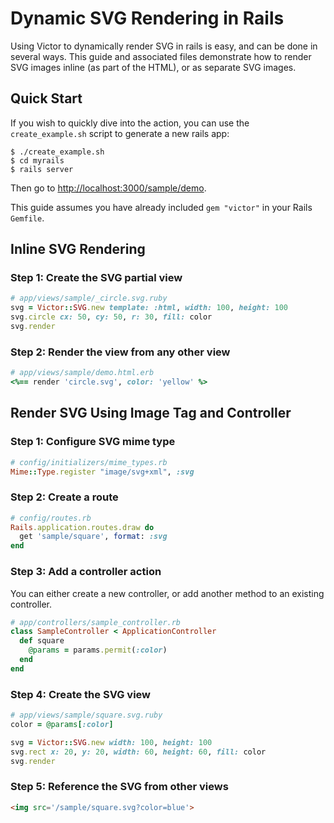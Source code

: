Dynamic SVG Rendering in Rails
==================================================

Using Victor to dynamically render SVG in rails is easy, and can be done
in several ways. This guide and associated files demonstrate how to render
SVG images inline (as part of the HTML), or as separate SVG images.

Quick Start
--------------------------------------------------

If you wish to quickly dive into the action, you can use the 
`create_example.sh` script to generate a new rails app:

    $ ./create_example.sh
    $ cd myrails
    $ rails server

Then go to <http://localhost:3000/sample/demo>.

This guide assumes you have already included `gem "victor"` in your Rails 
`Gemfile`.


Inline SVG Rendering
--------------------------------------------------

### Step 1: Create the SVG partial view

```ruby
# app/views/sample/_circle.svg.ruby
svg = Victor::SVG.new template: :html, width: 100, height: 100
svg.circle cx: 50, cy: 50, r: 30, fill: color
svg.render
```

### Step 2: Render the view from any other view

```ruby
# app/views/sample/demo.html.erb
<%== render 'circle.svg', color: 'yellow' %>
```


Render SVG Using Image Tag and Controller
--------------------------------------------------

### Step 1: Configure SVG mime type

```ruby
# config/initializers/mime_types.rb
Mime::Type.register "image/svg+xml", :svg
```

### Step 2: Create a route

```ruby
# config/routes.rb
Rails.application.routes.draw do
  get 'sample/square', format: :svg
end
```

### Step 3: Add a controller action

You can either create a new controller, or add another method to an existing
controller.

```ruby
# app/controllers/sample_controller.rb
class SampleController < ApplicationController
  def square
    @params = params.permit(:color)
  end
end
```

### Step 4: Create the SVG view

```ruby
# app/views/sample/square.svg.ruby
color = @params[:color]

svg = Victor::SVG.new width: 100, height: 100
svg.rect x: 20, y: 20, width: 60, height: 60, fill: color
svg.render
```

### Step 5: Reference the SVG from other views

```html
<img src='/sample/square.svg?color=blue'>
```
